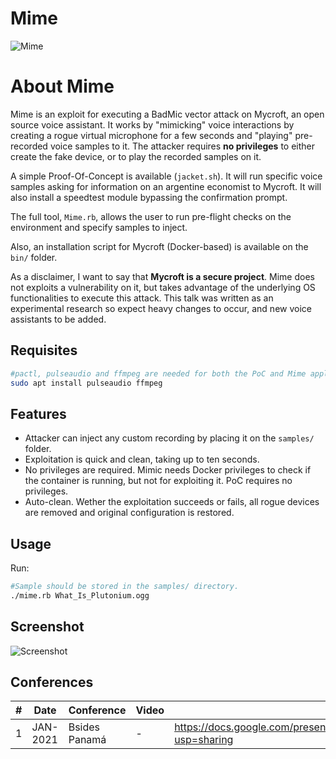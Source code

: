 Mime
======
![Mime](https://github.com/MauroEldritch/mime/blob/master/media/Icon.png "Mime")
# About Mime

Mime is an exploit for executing a BadMic vector attack on Mycroft, an open source voice assistant. It works by "mimicking" voice interactions by creating a rogue virtual microphone for a few seconds and "playing" pre-recorded voice samples to it. The attacker requires **no privileges** to either create the fake device, or to play the recorded samples on it.

A simple Proof-Of-Concept is available (`jacket.sh`). It will run specific voice samples asking for information on an argentine economist to Mycroft. It will also install a speedtest module bypassing the confirmation prompt.

The full tool, `Mime.rb`, allows the user to run pre-flight checks on the environment and specify samples to inject.

Also, an installation script for Mycroft (Docker-based) is available on the `bin/` folder.

As a disclaimer, I want to say that **Mycroft is a secure project**. Mime does not exploits a vulnerability on it, but takes advantage of the underlying OS functionalities to execute this attack.
This talk was written as an experimental research so expect heavy changes to occur, and new voice assistants to be added.


## Requisites

```bash
#pactl, pulseaudio and ffmpeg are needed for both the PoC and Mime application. If you have Mycroft, then you surely have at least pactl & pulseaudio.
sudo apt install pulseaudio ffmpeg
```

## Features
- Attacker can inject any custom recording by placing it on the `samples/` folder.
- Exploitation is quick and clean, taking up to ten seconds.
- No privileges are required. Mimic needs Docker privileges to check if the container is running, but not for exploiting it. PoC requires no privileges.
- Auto-clean. Wether the exploitation succeeds or fails, all rogue devices are removed and original configuration is restored.


## Usage

Run:

```bash
#Sample should be stored in the samples/ directory.
./mime.rb What_Is_Plutonium.ogg
```

## Screenshot

![Screenshot](https://github.com/MauroEldritch/mime/blob/master/media/Mime.png "Screenshot")


## Conferences

|#| Date | Conference | Video | Slides |
|---|---|---|---|---|
|1| JAN-2021 | Bsides Panamá | - | https://docs.google.com/presentation/d/1KaydJmaMvRgijMzEkG_ERjLYirWhqnSgpqO3v7sU8zM/edit?usp=sharing